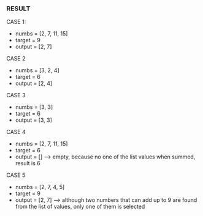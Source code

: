 ### RESULT

CASE 1: 
- numbs = [2, 7, 11, 15]
- target = 9
- output = [2, 7]

CASE 2 
- numbs = [3, 2, 4]
- target = 6
- output = [2, 4]

CASE 3
- numbs = [3, 3]
- target = 6
- output = [3, 3]


CASE 4
- numbs = [2, 7, 11, 15]
- target = 6
- output = [] --> empty, because no one of the list values when summed, result is 6

CASE 5
- numbs = [2, 7, 4, 5]
- target = 9
- output = [2, 7] --> although two numbers that can add up to 9 are found from the list of values, only one of them is selected
